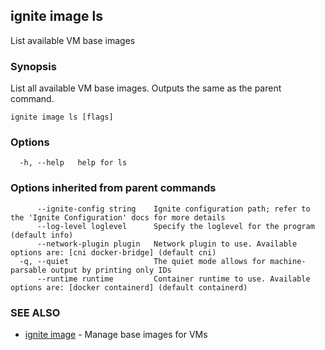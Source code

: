 ## ignite image ls

List available VM base images

### Synopsis


List all available VM base images. Outputs the same as the parent command.


```
ignite image ls [flags]
```

### Options

```
  -h, --help   help for ls
```

### Options inherited from parent commands

```
      --ignite-config string    Ignite configuration path; refer to the 'Ignite Configuration' docs for more details
      --log-level loglevel      Specify the loglevel for the program (default info)
      --network-plugin plugin   Network plugin to use. Available options are: [cni docker-bridge] (default cni)
  -q, --quiet                   The quiet mode allows for machine-parsable output by printing only IDs
      --runtime runtime         Container runtime to use. Available options are: [docker containerd] (default containerd)
```

### SEE ALSO

* [ignite image](ignite_image.md)	 - Manage base images for VMs


